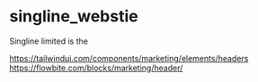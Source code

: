 # singline_webstie
Singline limited is the 


https://tailwindui.com/components/marketing/elements/headers
https://flowbite.com/blocks/marketing/header/